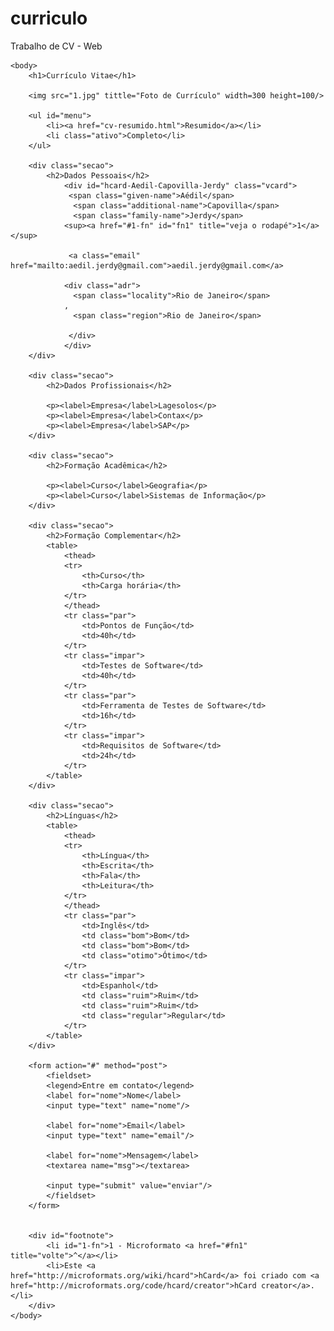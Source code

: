 # curriculo
Trabalho de CV - Web
<html>
	<head>
		<title>Curriculo Vitae</title>
		<meta http-equiv="Content-Type" content="text/html;charset=utf-8" >
		<link rel="stylesheet" type="text/css" href="style.css">
	</head>
	
	<body>
		<h1>Currículo Vitae</h1>

		<img src="1.jpg" tittle="Foto de Currículo" width=300 height=100/>
				  		
		<ul id="menu">
			<li><a href="cv-resumido.html">Resumido</a></li>
			<li class="ativo">Completo</li>
		</ul>
		
		<div class="secao">
			<h2>Dados Pessoais</h2>			
				<div id="hcard-Aedil-Capovilla-Jerdy" class="vcard">
				 <span class="given-name">Aédil</span>
				  <span class="additional-name">Capovilla</span>
				  <span class="family-name">Jerdy</span>
				<sup><a href="#1-fn" id="fn1" title="veja o rodapé">1</a></sup>

				 <a class="email" href="mailto:aedil.jerdy@gmail.com">aedil.jerdy@gmail.com</a>
				
				<div class="adr">
				  <span class="locality">Rio de Janeiro</span>
				, 
				  <span class="region">Rio de Janeiro</span>

				 </div>
				</div>
		</div>

		<div class="secao">
			<h2>Dados Profissionais</h2>
			
			<p><label>Empresa</label>Lagesolos</p>
			<p><label>Empresa</label>Contax</p>
			<p><label>Empresa</label>SAP</p>
		</div>

		<div class="secao">
			<h2>Formação Acadêmica</h2>
			
			<p><label>Curso</label>Geografia</p>
			<p><label>Curso</label>Sistemas de Informação</p>
		</div>

		<div class="secao">
			<h2>Formação Complementar</h2>
			<table>
				<thead>
				<tr>
					<th>Curso</th>
					<th>Carga horária</th>
				</tr>
				</thead>
				<tr class="par">
					<td>Pontos de Função</td>
					<td>40h</td>
				</tr>
				<tr class="impar">
					<td>Testes de Software</td>
					<td>40h</td>
				</tr>
				<tr class="par">
					<td>Ferramenta de Testes de Software</td>
					<td>16h</td>
				</tr>
				<tr class="impar">
					<td>Requisitos de Software</td>
					<td>24h</td>
				</tr>
			</table>			
		</div>

		<div class="secao">
			<h2>Línguas</h2>
			<table>
				<thead>
				<tr>
					<th>Língua</th>
					<th>Escrita</th>
					<th>Fala</th>
					<th>Leitura</th>
				</tr>
				</thead>
				<tr class="par">
					<td>Inglês</td>
					<td class="bom">Bom</td>
					<td class="bom">Bom</td>
					<td class="otimo">Ótimo</td>
				</tr>
				<tr class="impar">
					<td>Espanhol</td>
					<td class="ruim">Ruim</td>
					<td class="ruim">Ruim</td>
					<td class="regular">Regular</td>
				</tr>
			</table>			
		</div>

		<form action="#" method="post">
			<fieldset>
			<legend>Entre em contato</legend>
			<label for="nome">Nome</label>
			<input type="text" name="nome"/>

			<label for="nome">Email</label>
			<input type="text" name="email"/>

			<label for="nome">Mensagem</label>
			<textarea name="msg"></textarea>

			<input type="submit" value="enviar"/>
			</fieldset>
		</form>

		
		<div id="footnote">
			<li id="1-fn">1 - Microformato <a href="#fn1" title="volte">^</a></li>
			<li>Este <a href="http://microformats.org/wiki/hcard">hCard</a> foi criado com <a href="http://microformats.org/code/hcard/creator">hCard creator</a>.</li>
		</div>		
	</body>
</html>
